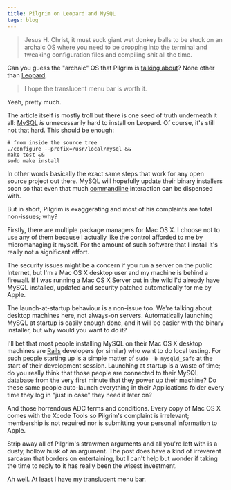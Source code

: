 ```yaml
---
title: Pilgrim on Leopard and MySQL
tags: blog
---
```


> Jesus H. Christ, it must suck giant wet donkey balls to be stuck on an archaic OS where you need to be dropping into the terminal and tweaking configuration files and compiling shit all the time.

Can you guess the "archaic" OS that Pilgrim is [talking about](http://diveintomark.org/archives/2007/11/11/installing-mysql-on-ubuntu)? None other than [Leopard](http://wincent.dev/wiki/Leopard).

> I hope the translucent menu bar is worth it.

Yeah, pretty much.

The article itself is mostly troll but there is one seed of truth underneath it all: [MySQL](http://wincent.dev/wiki/MySQL) _is_ unnecessarily hard to install on Leopard. Of course, it's still not that hard. This should be enough:

    # from inside the source tree
    ./configure --prefix=/usr/local/mysql &&
    make test &&
    sudo make install

In other words basically the exact same steps that work for any open source project out there. MySQL will hopefully update their binary installers soon so that even that much [commandline](http://wincent.dev/wiki/commandline) interaction can be dispensed with.

But in short, Pilgrim is exaggerating and most of his complaints are total non-issues; why?

Firstly, there are multiple package managers for Mac OS X. I choose not to use any of them because I actually like the control afforded to me by micromanaging it myself. For the amount of such software that I install it's really not a significant effort.

The security issues might be a concern if you run a server on the public Internet, but I'm a Mac OS X desktop user and my machine is behind a firewall. If I was running a Mac OS X Server out in the wild I'd already have MySQL installed, updated and security patched automatically for me by Apple.

The launch-at-startup behaviour is a non-issue too. We're talking about desktop machines here, not always-on servers. Automatically launching MySQL at startup is easily enough done, and it will be easier with the binary installer, but why would you want to do it?

I'll bet that most people installing MySQL on their Mac OS X desktop machines are [Rails](http://wincent.dev/wiki/Rails) developers (or similar) who want to do local testing. For such people starting up is a simple matter of `sudo -b mysqld_safe` at the start of their development session. Launching at startup is a waste of time; do you really think that those people are connected to their MySQL database from the very first minute that they power up their machine? Do these same people auto-launch everything in their Applications folder every time they log in "just in case" they need it later on?

And those horrendous ADC terms and conditions. Every copy of Mac OS X comes with the Xcode Tools so Pilgrim's complaint is irrelevant; membership is not required nor is submitting your personal information to Apple.

Strip away all of Pilgrim's strawmen arguments and all you're left with is a dusty, hollow husk of an argument. The post does have a kind of irreverent sarcasm that borders on entertaining, but I can't help but wonder if taking the time to reply to it has really been the wisest investment.

Ah well. At least I have my translucent menu bar.
